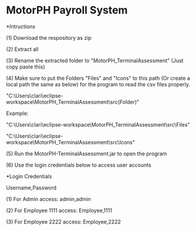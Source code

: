 # MotorPH Payroll System

*Intructions

(1) Download the respository as zip

(2) Extract all

(3) Rename the extracted folder to "MotorPH_TerminalAssessment" (Just copy paste this)

(4) Make sure to put the Folders "Files" and "Icons" to this path (Or create a local path the same as below) for the program to read the csv files properly.

"C:\Users\clari\eclipse-workspace\MotorPH_TerminalAssessment\src\(Folder)"

Example:

"C:\Users\clari\eclipse-workspace\MotorPH_TerminalAssessment\src\Files"

"C:\Users\clari\eclipse-workspace\MotorPH_TerminalAssessment\src\Icons"

(5) Run the MotorPH-TerminalAssessment.jar to open the program

(6) Use the login credentials below to access user accounts

*Login Credentials

Username,Password

(1) For Admin access: admin,admin

(2) For Employee 1111 access: Employee,1111

(3) For Employee 2222 access: Employee,2222

